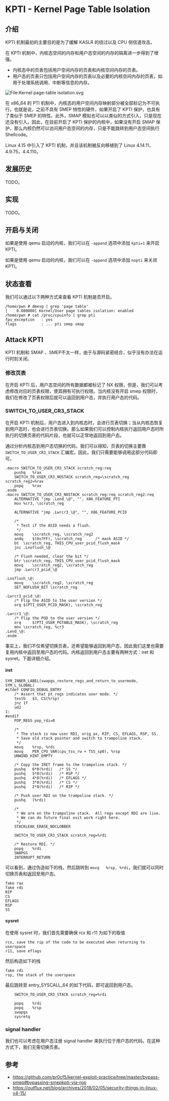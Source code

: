 # KPTI - Kernel Page Table Isolation

## 介绍

KPTI 机制最初的主要目的是为了缓解 KASLR 的绕过以及 CPU 侧信道攻击。

在 KPTI 机制中，内核态空间的内存和用户态空间的内存的隔离进一步得到了增强。

- 内核态中的页表包括用户空间内存的页表和内核空间内存的页表。
- 用户态的页表只包括用户空间内存的页表以及必要的内核空间内存的页表，如用于处理系统调用、中断等信息的内存。

![File:Kernel page-table isolation.svg](figure/476px-Kernel_page-table_isolation.svg.png)

在 x86_64 的 PTI 机制中，内核态的用户空间内存映射部分被全部标记为不可执行。也就是说，之前不具有 SMEP 特性的硬件，如果开启了 KPTI 保护，也具有了类似于 SMEP 的特性。此外，SMAP 模拟也可以以类似的方式引入，只是现在还没有引入。因此，在目前开启了 KPTI 保护的内核中，如果没有开启 SMAP 保护，那么内核仍然可以访问用户态空间的内存，只是不能跳转到用户态空间执行 Shellcode。

Linux 4.15 中引入了 KPTI 机制，并且该机制被反向移植到了 Linux 4.14.11，4.9.75，4.4.110。

## 发展历史

TODO。

## 实现

TODO。

## 开启与关闭

如果是使用 qemu 启动的内核，我们可以在 `-append` 选项中添加 `kpti=1` 来开启 KPTI。

如果是使用 qemu 启动的内核，我们可以在 `-append` 选项中添加 `nopti` 来关闭 KPTI。

## 状态查看

我们可以通过以下两种方式来查看 KPTI 机制是否开启。

```shell
/home/pwn # dmesg | grep 'page table'
[    0.000000] Kernel/User page tables isolation: enabled
/home/pwn # cat /proc/cpuinfo | grep pti
fpu_exception   : yes
flags           : ... pti smep smap
```

## Attack KPTI

KPTI 机制和 SMAP 、SMEP不太一样，由于与源码紧密结合，似乎没有办法在运行时刻关闭。

### 修改页表

在开启 KPTI 后，用户态空间的所有数据都被标记了 NX 权限，但是，我们可以考虑修改对应的页表权限，使其拥有可执行权限。当内核没有开启 smep 权限时，我们在修改了页表权限后就可以返回到用户态，并执行用户态的代码。

### SWITCH_TO_USER_CR3_STACK

在开启 KPTI 机制后，用户态进入到内核态时，会进行页表切换；当从内核态恢复到用户态时，也会进行页表切换。那么如果我们可以控制内核执行返回用户态时所执行的切换页表的代码片段，也就可以正常地返回到用户态。

通过分析内核态到用户态切换的代码，我们可以得知，页表的切换主要靠`SWITCH_TO_USER_CR3_STACK` 汇编宏。因此，我们只需要能够调用这部分代码即可。

```assembly
.macro SWITCH_TO_USER_CR3_STACK	scratch_reg:req
	pushq	%rax
	SWITCH_TO_USER_CR3_NOSTACK scratch_reg=\scratch_reg scratch_reg2=%rax
	popq	%rax
.endm
.macro SWITCH_TO_USER_CR3_NOSTACK scratch_reg:req scratch_reg2:req
	ALTERNATIVE "jmp .Lend_\@", "", X86_FEATURE_PTI
	mov	%cr3, \scratch_reg

	ALTERNATIVE "jmp .Lwrcr3_\@", "", X86_FEATURE_PCID

	/*
	 * Test if the ASID needs a flush.
	 */
	movq	\scratch_reg, \scratch_reg2
	andq	$(0x7FF), \scratch_reg		/* mask ASID */
	bt	\scratch_reg, THIS_CPU_user_pcid_flush_mask
	jnc	.Lnoflush_\@

	/* Flush needed, clear the bit */
	btr	\scratch_reg, THIS_CPU_user_pcid_flush_mask
	movq	\scratch_reg2, \scratch_reg
	jmp	.Lwrcr3_pcid_\@

.Lnoflush_\@:
	movq	\scratch_reg2, \scratch_reg
	SET_NOFLUSH_BIT \scratch_reg

.Lwrcr3_pcid_\@:
	/* Flip the ASID to the user version */
	orq	$(PTI_USER_PCID_MASK), \scratch_reg

.Lwrcr3_\@:
	/* Flip the PGD to the user version */
	orq     $(PTI_USER_PGTABLE_MASK), \scratch_reg
	mov	\scratch_reg, %cr3
.Lend_\@:
.endm
```

事实上，我们不仅希望切换页表，还希望能够返回到用户态，因此我们这里也需要复用内核中返回至用户态的代码。内核返回到用户态主要有两种方式：iret 和 sysret。下面详细介绍。

#### iret

```assembly
SYM_INNER_LABEL(swapgs_restore_regs_and_return_to_usermode, SYM_L_GLOBAL)
#ifdef CONFIG_DEBUG_ENTRY
	/* Assert that pt_regs indicates user mode. */
	testb	$3, CS(%rsp)
	jnz	1f
	ud2
1:
#endif
	POP_REGS pop_rdi=0

	/*
	 * The stack is now user RDI, orig_ax, RIP, CS, EFLAGS, RSP, SS.
	 * Save old stack pointer and switch to trampoline stack.
	 */
	movq	%rsp, %rdi
	movq	PER_CPU_VAR(cpu_tss_rw + TSS_sp0), %rsp
	UNWIND_HINT_EMPTY

	/* Copy the IRET frame to the trampoline stack. */
	pushq	6*8(%rdi)	/* SS */
	pushq	5*8(%rdi)	/* RSP */
	pushq	4*8(%rdi)	/* EFLAGS */
	pushq	3*8(%rdi)	/* CS */
	pushq	2*8(%rdi)	/* RIP */

	/* Push user RDI on the trampoline stack. */
	pushq	(%rdi)

	/*
	 * We are on the trampoline stack.  All regs except RDI are live.
	 * We can do future final exit work right here.
	 */
	STACKLEAK_ERASE_NOCLOBBER

	SWITCH_TO_USER_CR3_STACK scratch_reg=%rdi

	/* Restore RDI. */
	popq	%rdi
	SWAPGS
	INTERRUPT_RETURN

```

可以看到，通过伪造如下的栈，然后跳转到 `movq	%rsp, %rdi`，我们就可以同时切换页表和返回至用户态。

```
fake rax
fake rdi
RIP
CS
EFLAGS
RSP
SS
```

#### sysret

在使用 sysret 时，我们首先需要确保 rcx 和 r11 为如下的取值

```
rcx, save the rip of the code to be executed when returning to userspace
r11, save eflags
```

然后构造如下的栈

```
fake rdi
rsp, the stack of the userspace
```

最后跳转至 entry_SYSCALL_64 的如下代码，即可返回到用户态。

```assembly
	SWITCH_TO_USER_CR3_STACK scratch_reg=%rdi

	popq	%rdi
	popq	%rsp
	swapgs
	sysretq
```

### signal handler

我们也可以考虑在用户态注册 signal handler 来执行位于用户态的代码。在这种方式下，我们无需切换页表。

## 参考

- https://github.com/pr0cf5/kernel-exploit-practice/tree/master/bypass-smep#bypassing-smepkpti-via-rop
- https://outflux.net/blog/archives/2018/02/05/security-things-in-linux-v4-15/